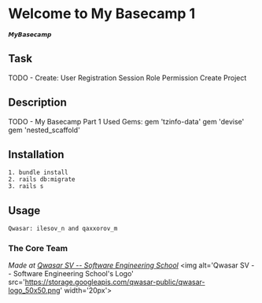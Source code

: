 # Welcome to My Basecamp 1
```
𝙈𝙮𝘽𝙖𝙨𝙚𝙘𝙖𝙢𝙥
```
## Task
TODO - Create:  User Registration
                Session
                Role Permission
                Create Project
## Description
TODO - My Basecamp Part 1
        Used Gems:
            gem 'tzinfo-data'
            gem 'devise'
            gem 'nested_scaffold'
## Installation   
```
1. bundle install
2. rails db:migrate
3. rails s
```

## Usage
    Qwasar: ilesov_n and qaxxorov_m

### The Core Team


<span><i>Made at <a href='https://qwasar.io'>Qwasar SV -- Software Engineering School</a></i></span>
<span><img alt='Qwasar SV -- Software Engineering School's Logo' src='https://storage.googleapis.com/qwasar-public/qwasar-logo_50x50.png' width='20px'></span>